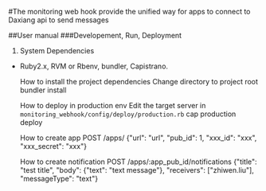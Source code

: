 #The monitoring web hook provide the unified way for apps to connect to Daxiang api to send messages

##User manual
###Developement, Run, Deployment
1. System Dependencies
- Ruby2.x, RVM or Rbenv, bundler, Capistrano.

    How to install the project dependencies
        Change directory to project root
        bundler install

    How to deploy in production env
        Edit the target server in `monitoring_webhook/config/deploy/production.rb`
        cap production deploy

    How to create app
        POST /apps/
        {"url": "url",
                         "pub_id": 1,
                         "xxx_id": "xxx",
                         "xxx_secret": "xxx"}
     
    How to create notification
        POST /apps/:app_pub_id/notifications
        {"title": "test title", "body": {"text": "text message"}, "receivers": ["zhiwen.liu"], "messageType": "text"}                
